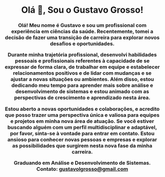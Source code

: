 <h1 align="center">Olá 👋, Sou o Gustavo Grosso! </h1>

<h3 align="center">Olá! Meu nome é Gustavo e sou um profissional com experiência em ciências da saúde. Recentemente, tomei a decisão de fazer uma transição de carreira para explorar novos desafios e oportunidades.

Durante minha trajetória profissional, desenvolvi habilidades pessoais e profissionais referentes à capacidade de se expressar de forma clara, de trabalhar em equipe e estabelecer relacionamentos positivos e de lidar com mudanças e se ajustar a novas situações ou ambientes. Além disso, estou dedicando meu tempo para aprender mais sobre análise e desenvolvimento de sistemas e estou animado com as perspectivas de crescimento e aprendizado nesta área.

Estou aberto a novas oportunidades e colaborações, e acredito que posso trazer uma perspectiva única e valiosa para equipes e projetos em minha nova área de atuação. Se você estiver buscando alguém com um perfil multidisciplinar e adaptável, por favor, sinta-se à vontade para entrar em contato. Estou ansioso para conhecer novas pessoas e empresas e explorar as possibilidades que surgirem nesta nova fase da minha carreira.

Graduando em Análise e Desenvolvimento de Sistemas.
Contato: gustavolgrosso@gmail.com</h3>



